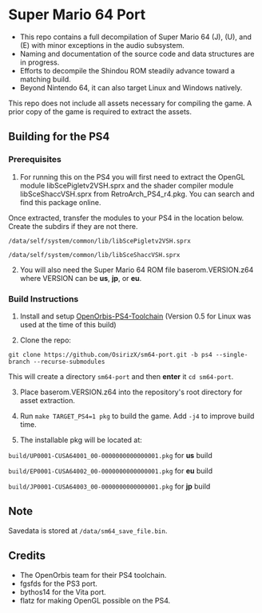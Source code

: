 # Super Mario 64 Port

- This repo contains a full decompilation of Super Mario 64 (J), (U), and (E) with minor exceptions in the audio subsystem.
- Naming and documentation of the source code and data structures are in progress.
- Efforts to decompile the Shindou ROM steadily advance toward a matching build.
- Beyond Nintendo 64, it can also target Linux and Windows natively.

This repo does not include all assets necessary for compiling the game.
A prior copy of the game is required to extract the assets.

## Building for the PS4

### Prerequisites
1. For running this on the PS4 you will first need to extract the OpenGL module libScePigletv2VSH.sprx and the shader compiler module libSceShaccVSH.sprx from RetroArch_PS4_r4.pkg. You can search and find this package online.

  Once extracted, transfer the modules to your PS4 in the location below. Create the subdirs if they are not there.

  `/data/self/system/common/lib/libScePigletv2VSH.sprx`

  `/data/self/system/common/lib/libSceShaccVSH.sprx`

2. You will also need the Super Mario 64 ROM file baserom.VERSION.z64 where VERSION can be **us**, **jp**, or **eu**.

### Build Instructions

1. Install and setup [OpenOrbis-PS4-Toolchain](https://github.com/OpenOrbis/OpenOrbis-PS4-Toolchain/releases) (Version 0.5 for Linux was used at the time of this build)

2. Clone the repo:

  `git clone https://github.com/OsirizX/sm64-port.git -b ps4 --single-branch --recurse-submodules`

  This will create a directory `sm64-port` and then **enter** it `cd sm64-port`.

3. Place baserom.VERSION.z64 into the repository's root directory for asset extraction.

4. Run `make TARGET_PS4=1 pkg` to build the game. Add `-j4` to improve build time.

5. The installable pkg will be located at:

  `build/UP0001-CUSA64001_00-0000000000000001.pkg` for **us** build

  `build/EP0001-CUSA64002_00-0000000000000001.pkg` for **eu** build

  `build/JP0001-CUSA64003_00-0000000000000001.pkg` for **jp** build

## Note
Savedata is stored at `/data/sm64_save_file.bin`.

## Credits

* The OpenOrbis team for their PS4 toolchain.
* fgsfds for the PS3 port.
* bythos14 for the Vita port.
* flatz for making OpenGL possible on the PS4.
